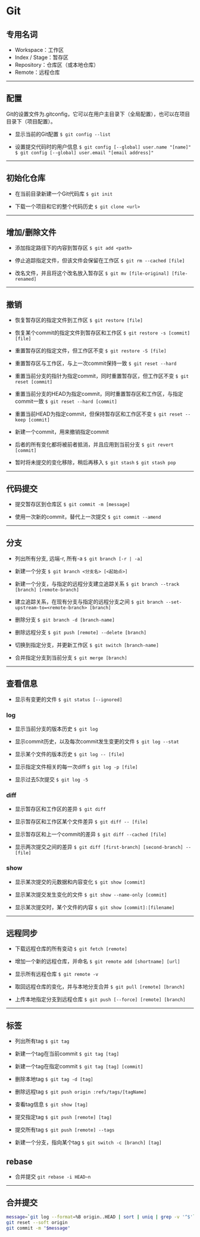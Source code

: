 # Git

## 专用名词

* Workspace：工作区
* Index / Stage：暂存区
* Repository：仓库区（或本地仓库）
* Remote：远程仓库

---

## 配置

Git的设置文件为.gitconfig，它可以在用户主目录下（全局配置），也可以在项目目录下（项目配置）。

* 显示当前的Git配置
`$ git config --list`

* 设置提交代码时的用户信息
`$ git config [--global] user.name "[name]"` `$ git config [--global] user.email "[email address]"`

---

## 初始化仓库

* 在当前目录新建一个Git代码库
`$ git init`

* 下载一个项目和它的整个代码历史
`$ git clone <url>`

---

## 增加/删除文件

* 添加指定路径下的内容到暂存区
`$ git add <path>`

* 停止追踪指定文件，但该文件会保留在工作区
`$ git rm --cached [file]`

* 改名文件，并且将这个改名放入暂存区
`$ git mv [file-original] [file-renamed]`

---

## 撤销

* 恢复暂存区的指定文件到工作区
`$ git restore [file]`

* 恢复某个commit的指定文件到暂存区和工作区
`$ git restore -s [commit] [file]`

* 重置暂存区的指定文件，但工作区不变
`$ git restore -S [file]`

* 重置暂存区与工作区，与上一次commit保持一致
`$ git reset --hard`

* 重置当前分支的指针为指定commit，同时重置暂存区，但工作区不变
`$ git reset [commit]`

* 重置当前分支的HEAD为指定commit，同时重置暂存区和工作区，与指定commit一致
`$ git reset --hard [commit]`

* 重置当前HEAD为指定commit，但保持暂存区和工作区不变
`$ git reset --keep [commit]`

* 新建一个commit，用来撤销指定commit
* 后者的所有变化都将被前者抵消，并且应用到当前分支
`$ git revert [commit]`

* 暂时将未提交的变化移除，稍后再移入
`$ git stash`
`$ git stash pop`

---

## 代码提交

* 提交暂存区到仓库区
`$ git commit -m [message]`

* 使用一次新的commit，替代上一次提交
`$ git commit --amend`

---

## 分支

* 列出所有分支, 远端-r, 所有-a
`$ git branch [-r | -a]`

* 新建一个分支
`$ git branch <分支名> [<起始点>]`

* 新建一个分支，与指定的远程分支建立追踪关系
`$ git branch --track [branch] [remote-branch]`

* 建立追踪关系，在现有分支与指定的远程分支之间
`$ git branch --set-upstream-to=<remote-branch> [branch]`

* 删除分支
`$ git branch -d [branch-name]`

* 删除远程分支
`$ git push [remote] --delete [branch]`

* 切换到指定分支，并更新工作区
`$ git switch [branch-name]`

* 合并指定分支到当前分支
`$ git merge [branch]`

---

## 查看信息

* 显示有变更的文件
`$ git status [--ignored]`

### log

* 显示当前分支的版本历史
`$ git log`

* 显示commit历史，以及每次commit发生变更的文件
`$ git log --stat`

* 显示某个文件的版本历史
`$ git log -- [file]`

* 显示指定文件相关的每一次diff
`$ git log -p [file]`

* 显示过去5次提交
`$ git log -5`

### diff

* 显示暂存区和工作区的差异
`$ git diff`

* 显示暂存区和工作区某个文件差异
`$ git diff -- [file]`

* 显示暂存区和上一个commit的差异
`$ git diff --cached [file]`

* 显示两次提交之间的差异
`$ git diff [first-branch] [second-branch] -- [file]`

### show

* 显示某次提交的元数据和内容变化
`$ git show [commit]`

* 显示某次提交发生变化的文件
`$ git show --name-only [commit]`

* 显示某次提交时，某个文件的内容
`$ git show [commit]:[filename]`

---

## 远程同步

* 下载远程仓库的所有变动
`$ git fetch [remote]`

* 增加一个新的远程仓库，并命名
`$ git remote add [shortname] [url]`

* 显示所有远程仓库
`$ git remote -v`

* 取回远程仓库的变化，并与本地分支合并
`$ git pull [remote] [branch]`

* 上传本地指定分支到远程仓库
`$ git push [--force] [remote] [branch]`

---

## 标签

* 列出所有tag
`$ git tag`

* 新建一个tag在当前commit
`$ git tag [tag]`

* 新建一个tag在指定commit
`$ git tag [tag] [commit]`

* 删除本地tag
`$ git tag -d [tag]`

* 删除远程tag
`$ git push origin :refs/tags/[tagName]`

* 查看tag信息
`$ git show [tag]`

* 提交指定tag
`$ git push [remote] [tag]`

* 提交所有tag
`$ git push [remote] --tags`

* 新建一个分支，指向某个tag
`$ git switch -c [branch] [tag]`

## rebase

* 合并提交
`git rebase -i HEAD~n`

---

## 合并提交

```sh
message=`git log --format=%B origin..HEAD | sort | uniq | grep -v '^$'`
git reset --soft origin
git commit -m "$message"
```
